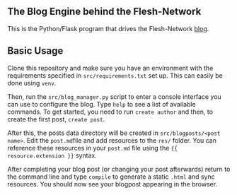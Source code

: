## The Blog Engine behind the Flesh-Network

This is the Python/Flask program that drives the Flesh-Network [blog](https://flesh-network.ddns.net).

## Basic Usage

Clone this repository and make sure you have an environment with the requirements specified in `src/requirements.txt`
set up. This can easily be done using `venv`.

Then, run the `src/blog_manager.py` script to enter a console interface you can use to configure the blog.
Type `help` to see a list of available commands. To get started, you need to run `create author` and then,
to create the first post, `create post`.

After this, the posts data directory will be created in `src/blogposts/<post name>`. Edit the `post.md`file
and add resources to the `res/` folder. You can reference these resources in your `post.md` file using the
`{{ resource.extension }}` syntax.

After completing your blog post (or changing your post afterwards) return to the command line and type `compile`
to generate a static `.html` and sync resources. You should now see your blogpost appearing in the browser.
